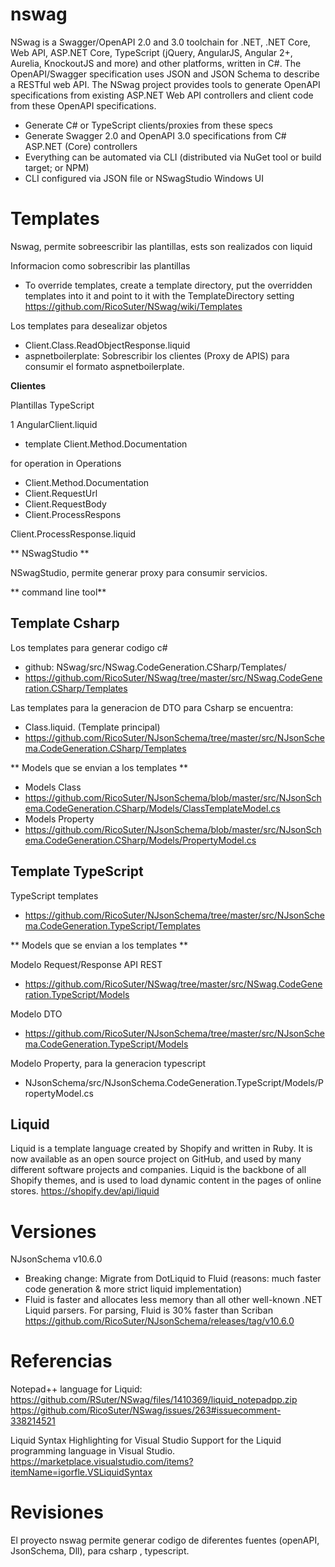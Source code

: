 # nswag

NSwag is a Swagger/OpenAPI 2.0 and 3.0 toolchain for .NET, .NET Core, Web API, ASP.NET Core, TypeScript (jQuery, AngularJS, Angular 2+, Aurelia, KnockoutJS and more) and other platforms, written in C#. The OpenAPI/Swagger specification uses JSON and JSON Schema to describe a RESTful web API. The NSwag project provides tools to generate OpenAPI specifications from existing ASP.NET Web API controllers and client code from these OpenAPI specifications.

- Generate C# or TypeScript clients/proxies from these specs
- Generate Swagger 2.0 and OpenAPI 3.0 specifications from C# ASP.NET (Core) controllers
- Everything can be automated via CLI (distributed via NuGet tool or build target; or NPM)
- CLI configured via JSON file or NSwagStudio Windows UI

# Templates


Nswag, permite sobreescribir las plantillas, ests  son realizados con liquid

Informacion como sobrescribir las plantillas
- To override templates, create a template directory, put the overridden templates into it and point to it with the TemplateDirectory setting
https://github.com/RicoSuter/NSwag/wiki/Templates




Los templates para desealizar objetos  
- Client.Class.ReadObjectResponse.liquid
- aspnetboilerplate: Sobrescribir los clientes (Proxy de APIS) para consumir el formato aspnetboilerplate.




**Clientes**

Plantillas TypeScript

1 AngularClient.liquid 

- template Client.Method.Documentation

for operation in Operations
- Client.Method.Documentation
- Client.RequestUrl
- Client.RequestBody
- Client.ProcessRespons


Client.ProcessResponse.liquid





** NSwagStudio **

NSwagStudio, permite generar proxy para consumir servicios.

** command line tool** 


## Template Csharp


Los templates para generar codigo c#
- github: NSwag/src/NSwag.CodeGeneration.CSharp/Templates/ 
- https://github.com/RicoSuter/NSwag/tree/master/src/NSwag.CodeGeneration.CSharp/Templates


Las templates para la generacion de DTO para Csharp se encuentra:
- Class.liquid. (Template principal)
- https://github.com/RicoSuter/NJsonSchema/tree/master/src/NJsonSchema.CodeGeneration.CSharp/Templates 

** Models que se envian a los templates **

- Models Class
 - https://github.com/RicoSuter/NJsonSchema/blob/master/src/NJsonSchema.CodeGeneration.CSharp/Models/ClassTemplateModel.cs
- Models Property
 - https://github.com/RicoSuter/NJsonSchema/blob/master/src/NJsonSchema.CodeGeneration.CSharp/Models/PropertyModel.cs



## Template TypeScript

TypeScript templates 
- https://github.com/RicoSuter/NJsonSchema/tree/master/src/NJsonSchema.CodeGeneration.TypeScript/Templates

** Models que se envian a los templates **

Modelo Request/Response API REST
- https://github.com/RicoSuter/NSwag/tree/master/src/NSwag.CodeGeneration.TypeScript/Models

Modelo DTO 
- https://github.com/RicoSuter/NJsonSchema/tree/master/src/NJsonSchema.CodeGeneration.TypeScript/Models

Modelo Property, para la generacion typescript
- NJsonSchema/src/NJsonSchema.CodeGeneration.TypeScript/Models/PropertyModel.cs 

## Liquid

Liquid is a template language created by Shopify and written in Ruby. It is now available as an open source project on GitHub, and used by many different software projects and companies. Liquid is the backbone of all Shopify themes, and is used to load dynamic content in the pages of online stores.
https://shopify.dev/api/liquid


# Versiones

NJsonSchema v10.6.0
- Breaking change: Migrate from DotLiquid to Fluid (reasons: much faster code generation & more strict liquid implementation) 
- Fluid is faster and allocates less memory than all other well-known .NET Liquid parsers. For parsing, Fluid is 30% faster than Scriban
https://github.com/RicoSuter/NJsonSchema/releases/tag/v10.6.0


# Referencias

Notepad++ language for Liquid:
https://github.com/RSuter/NSwag/files/1410369/liquid_notepadpp.zip
https://github.com/RicoSuter/NSwag/issues/263#issuecomment-338214521


Liquid Syntax Highlighting for Visual Studio
Support for the Liquid programming language in Visual Studio.
https://marketplace.visualstudio.com/items?itemName=igorfle.VSLiquidSyntax

# Revisiones

El proyecto nswag permite generar codigo de diferentes fuentes (openAPI, JsonSchema, Dll), para csharp , typescript. 


